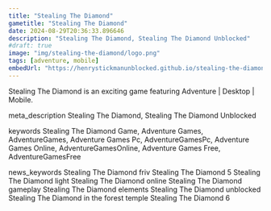 ```yaml
---
title: "Stealing The Diamond"
gametitle: "Stealing The Diamond"
date: 2024-08-29T20:36:33.896646
description: "Stealing The Diamond, Stealing The Diamond Unblocked"
#draft: true
image: "img/stealing-the-diamond/logo.png"
tags: [adventure, mobile]
embedUrl: "https://henrystickmanunblocked.github.io/stealing-the-diamond/"
---
```


Stealing The Diamond is an exciting game featuring Adventure | Desktop | Mobile.

meta_description
Stealing The Diamond, Stealing The Diamond Unblocked


keywords
Stealing The Diamond Game, Adventure Games, AdventureGames, Adventure Games Pc, AdventureGamesPc, Adventure Games Online, AdventureGamesOnline, Adventure Games Free, AdventureGamesFree


news_keywords
Stealing The Diamond friv Stealing The Diamond 5 Stealing The Diamond light Stealing The Diamond online Stealing The Diamond gameplay Stealing The Diamond elements Stealing The Diamond unblocked Stealing The Diamond in the forest temple Stealing The Diamond 6
